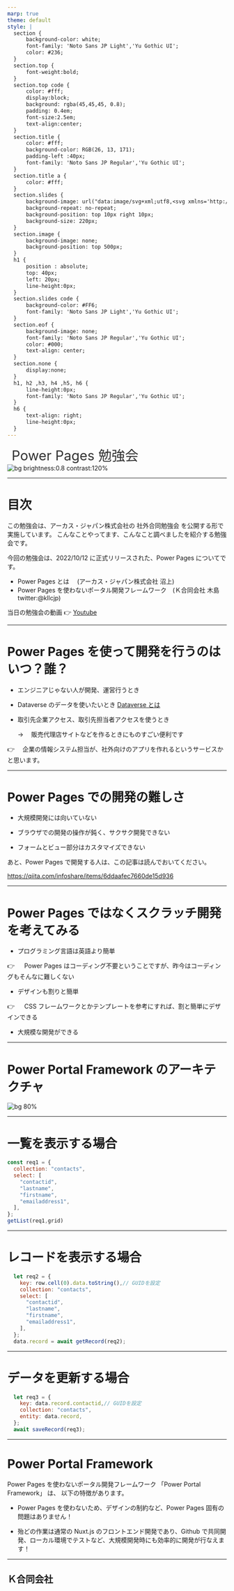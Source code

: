 ```yaml
---
marp: true
theme: default
style: |
  section {
      background-color: white;
      font-family: 'Noto Sans JP Light','Yu Gothic UI';
      color: #236;
  }
  section.top {
      font-weight:bold;
  }
  section.top code {
      color: #fff;
      display:block;
      background: rgba(45,45,45, 0.8);
      padding: 0.4em;
      font-size:2.5em;
      text-align:center;
  }
  section.title {
      color: #fff;
      background-color: RGB(26, 13, 171);
      padding-left :40px;
      font-family: 'Noto Sans JP Regular','Yu Gothic UI';
  }
  section.title a {
      color: #fff;
  }
  section.slides {
      background-image: url("data:image/svg+xml;utf8,<svg xmlns='http://www.w3.org/2000/svg' width='680px' height='230px' preserveAspectRatio='none'><path d='M130,0l-70,110l70,110l50,0l-70,-110l70,-110H0Z' transform='translate(0 5)' fill='RGB(204,204,204)'/><path d='M0,0l0,220l50,0l0,-47.14285714l-40,-62.85714286l40,-62.85714286l0,-47.14285714H0Z' transform='translate(0 5)' fill='RGB(0,0,0)'/><path d='M50,0l0,47.14285714l30,-47.14285714H0Z' transform='translate(0 5)' fill='RGB(204,204,204)'/><path d='M50,220l0,-47.14285714l30,47.14285714H0Z' transform='translate(0 5)' fill='RGB(204,204,204)'/><text id='LLC' transform='translate(180 226)' font-size='316' font-family='SegoeUI-Bold, Segoe UI' font-weight='700'>LLC</text></svg>");
      background-repeat: no-repeat;
      background-position: top 10px right 10px;
      background-size: 220px;
  }    
  section.image {
      background-image: none;
      background-position: top 500px;
  }    
  h1 {
      position : absolute;
      top: 40px;
      left: 20px;
      line-height:0px;
  }
  section.slides code {
      background-color: #FF6;
      font-family: 'Noto Sans JP Light','Yu Gothic UI';
  }
  section.eof {
      background-image: none;
      font-family: 'Noto Sans JP Regular','Yu Gothic UI';
      color: #000;
      text-align: center;
  }
  section.none {
      display:none;
  }    
  h1, h2 ,h3, h4 ,h5, h6 {
      line-height:0px;        
      font-family: 'Noto Sans JP Regular','Yu Gothic UI';
  }
  h6 {
      text-align: right;
      line-height:0px;
  }
---
```


<!--　class: top -->
<script src="https://ajax.googleapis.com/ajax/libs/jquery/1.8.3/jquery.min.js"></script>
<script type="text/javascript">
$(function(){
$('a').attr({'target':'_blank'}); 
window.location.hash = '1';
});
</script>

<span style="font-size:2.2em;margin-left:10px;color:#333">Power Pages 勉強会</span>
![bg brightness:0.8 contrast:120%](https://powerpages.microsoft.com/pictures/pages/homePage/hero/Hero.jpg)

---

<!-- class: slides -->

# 目次

この勉強会は、アーカス・ジャパン株式会社の 社外合同勉強会 を公開する形で実施しています。
こんなことやってます、こんなこと調べましたを紹介する勉強会です。<br>

今回の勉強会は、2022/10/12 に正式リリースされた、Power Pages についてです。<br>

- Power Pages とは 　(アーカス・ジャパン株式会社 沼上)
- Power Pages を使わないポータル開発フレームワーク　(Ｋ合同会社 木島 twitter:@kllcjp)

当日の勉強会の動画
👉 [Youtube](https://youtu.be/hj4JHipKEas)

---

# Power Pages を使って開発を行うのはいつ？誰？

- エンジニアじゃない人が開発、運営行うとき

- Dataverse のデータを使いたいとき
  [Dataverse とは](https://www.arcuss-japan.com/products/msds)

- 取引先企業アクセス、取引先担当者アクセスを使うとき

  → 　販売代理店サイトなどを作るときにものすごい便利です

👉 　企業の情報システム担当が、社外向けのアプリを作れるというサービスかと思います。

---

# Power Pages での開発の難しさ

- 大規模開発には向いていない

- ブラウザでの開発の操作が鈍く、サクサク開発できない

- フォームとビュー部分はカスタマイズできない

あと、Power Pages で開発する人は、この記事は読んでおいてください。

https://qiita.com/infoshare/items/6ddaafec7660de15d936

---

# Power Pages ではなくスクラッチ開発を考えてみる

- プログラミング言語は英語より簡単

👉 　 Power Pages はコーディング不要ということですが、昨今はコーディングもそんなに難しくない

- デザインも割りと簡単

👉 　 CSS フレームワークとかテンプレートを参考にすれば、割と簡単にデザインできる

- 大規模な開発ができる

---

<!-- class: image -->

# Power Portal Framework のアーキテクチャ

![bg 80%](27PowerPages-2.png)

---

<!-- class: slides -->

# 一覧を表示する場合

```　javascript
const req1 = {
  collection: "contacts",
  select: [
    "contactid",
    "lastname",
    "firstname",
    "emailaddress1",
  ],
};
getList(req1,grid)

```

---

# レコードを表示する場合

```　javascript
  let req2 = {
    key: row.cell(0).data.toString(),// GUIDを設定
    collection: "contacts",
    select: [
      "contactid",
      "lastname",
      "firstname",
      "emailaddress1",
    ],
  };
  data.record = await getRecord(req2);
```

---

# データを更新する場合

```　javascript
  let req3 = {
    key: data.record.contactid,// GUIDを設定
    collection: "contacts",
    entity: data.record,
  };
  await saveRecord(req3);
```

---

<!-- class: slides -->

# Power Portal Framework

Power Pages を使わないポータル開発フレームワーク 「Power Portal Framework」 は、
以下の特徴があります。

- Power Pages を使わないため、デザインの制約など、Power Pages 固有の問題はありません！

- 殆どの作業は通常の Nuxt.js のフロントエンド開発であり、Github で共同開発、ローカル環境でテストなど、大規模開発時にも効率的に開発が行なえます！

---

<!--
class: eof
paginate: false
footer: © 2021 KLLC
-->

## Ｋ合同会社
